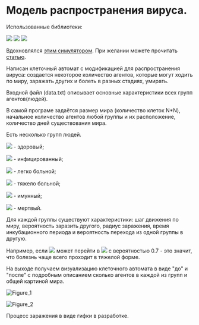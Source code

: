 # Модель распространения вируса.

Использованные библиотеки:

![](https://img.shields.io/badge/random-grey?style=flat-square) ![](https://img.shields.io/badge/matplotlib-blue?style=flat-square&logo=matplotlib) ![](https://img.shields.io/badge/numpy-green?style=flat-square&logo=numpy)


Вдохновлялся [этим симулятором](https://tachyondecay.github.io/epidemic-simulator/). При желании можете прочитать [статью](https://nplus1.ru/material/2019/12/26/epidemic-math).

Написан клеточный автомат с модификацией для распространения вируса: создается некоторое количество агентов, которые могут ходить по миру, заражать других и болеть в разных стадиях, умирать.

Входной файл (data.txt) описывает основные характеристики всех групп агентов(людей).

В самой програме задаётся размер мира (количество клеток N*N), начальное количество агентов любой группы и их расположение, количество дней существования мира.

Есть несколько групп людей.

![](https://img.shields.io/badge/0-008000?style=plastic) - здоровый;

![](https://img.shields.io/badge/1-ff0000?style=plastic) - инфицированный;

![](https://img.shields.io/badge/2-ff1493?style=plastic) - легко больной;

![](https://img.shields.io/badge/3-000000?style=plastic) - тяжело больной;

![](https://img.shields.io/badge/4-0000ff?style=plastic) - имунный;

![](https://img.shields.io/badge/5-blue?style=plastic) - мертвый.

Для каждой группы существуют характеристики: шаг движения по миру, вероятность заразить другого, радиус заражения, время инкубационного периода и вероятность перехода из одной группы в другую. 

Например, если ![](https://img.shields.io/badge/1-ff0000?style=plastic) может перейти в ![](https://img.shields.io/badge/3-000000?style=plastic) с вероятностью 0.7 - это значит, что болезнь чаще всего проходит в тяжелой форме.

На выходе получаем визуализацию клеточного автомата в виде "до" и "после" с подробным описанием сколько агентов в каждой из групп и общей картиной мира.

![Figure_1](https://github.com/ArT669/pet_projects/assets/120614279/640f29d9-c589-4268-a14e-2a41a50d004b)

![Figure_2](https://github.com/ArT669/pet_projects/assets/120614279/eae84353-ae7e-4ba1-a219-de42388e4146)


Процесс заражения в виде гифки в разработке.



